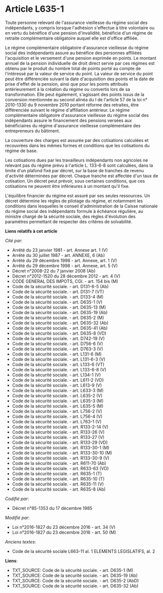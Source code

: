 # Article L635-1

Toute personne relevant de l'assurance vieillesse du régime social des indépendants, y compris lorsque l'adhésion s'effectue
à titre volontaire ou en vertu du bénéfice d'une pension d'invalidité, bénéficie d'un régime de retraite complémentaire
obligatoire auquel elle est d'office affiliée.

Le régime complémentaire obligatoire d'assurance vieillesse du régime social des indépendants  assure au bénéfice des
personnes affiliées l'acquisition et le versement d'une pension exprimée en points. Le montant annuel de la pension
individuelle de droit direct servie par ces régimes est obtenu par le produit du nombre total de points porté au compte de
l'intéressé par la valeur de service du point. La valeur de service du point peut être différenciée suivant la date
d'acquisition des points et la date de prise d'effet de la pension, ainsi que pour les points attribués antérieurement à la
création du régime ou convertis lors de sa transformation. Elle peut également, s'agissant des points issus de la conversion
mentionnée au second alinéa du I de l'article 57 de la loi n° 2010-1330 du 9 novembre 2010 portant réforme des retraites,
être différenciée suivant le régime d'affiliation antérieur. Le régime complémentaire obligatoire d'assurance vieillesse du
régime social des indépendants assure le financement des pensions versées aux bénéficiaires du régime d'assurance vieillesse
complémentaire des entrepreneurs du bâtiment. 

La couverture des charges est assurée par des cotisations calculées et recouvrées dans les mêmes formes et conditions que les
cotisations du régime de base. 

Les cotisations dues par les travailleurs indépendants non agricoles ne relevant pas du régime prévu à l'article L. 133-6-8
sont calculées, dans la limite d'un plafond fixé par décret, sur la base de tranches de revenu d'activité déterminées par
décret. Chaque tranche est affectée d'un taux de cotisation. Un décret peut prévoir, sous certaines conditions, que ces
cotisations ne peuvent être inférieures à un montant qu'il fixe.

L'équilibre financier du régime est assuré par ses seules ressources. Un décret détermine les règles de pilotage du régime,
et notamment les conditions dans lesquelles le conseil d'administration de la Caisse nationale du régime social des
indépendants formule à échéance régulière, au ministre chargé de la sécurité sociale, des règles d'évolution des paramètres
permettant de respecter des critères de solvabilité.

**Liens relatifs à cet article**

_Cité par_:

  - Arrêté du 23 janvier 1981 - art. Annexe art. 1 (V)
  - Arrêté du 30 juillet 1987 - art. ANNEXE, 6 (Ab)
  - Arrêté du 29 décembre 1998 - art. Annexe, art. 1 (V)
  - Arrêté du 29 décembre 1998 - art. Annexe, art. 5 (V)
  - Décret n°2008-22 du 7 janvier 2008 (Ab)
  - Décret n°2012-1520 du 28 décembre 2012 - art. 4 (V)
  - CODE GENERAL DES IMPOTS, CGI. - art. 154 bis (M)
  - Code de la sécurité sociale. - art. D131-6-5 (Ab)
  - Code de la sécurité sociale. - art. D131-7 (VT)
  - Code de la sécurité sociale. - art. D133-4 (M)
  - Code de la sécurité sociale. - art. D635-1 (V)
  - Code de la sécurité sociale. - art. D635-13 (M)
  - Code de la sécurité sociale. - art. D635-19 (Ab)
  - Code de la sécurité sociale. - art. D635-2 (M)
  - Code de la sécurité sociale. - art. D635-32 (Ab)
  - Code de la sécurité sociale. - art. D635-41 (Ab)
  - Code de la sécurité sociale. - art. D635-8 (VD)
  - Code de la sécurité sociale. - art. D742-19 (V)
  - Code de la sécurité sociale. - art. D756-6 (V)
  - Code de la sécurité sociale. - art. D763-3 (V)
  - Code de la sécurité sociale. - art. L131-6 (M)
  - Code de la sécurité sociale. - art. L131-6-3 (V)
  - Code de la sécurité sociale. - art. L133-6 (VT)
  - Code de la sécurité sociale. - art. L133-6-8 (V)
  - Code de la sécurité sociale. - art. L134-1 (V)
  - Code de la sécurité sociale. - art. L611-2 (VD)
  - Code de la sécurité sociale. - art. L613-9 (V)
  - Code de la sécurité sociale. - art. L633-3 (M)
  - Code de la sécurité sociale. - art. L635-2 (V)
  - Code de la sécurité sociale. - art. L635-3 (M)
  - Code de la sécurité sociale. - art. L635-5 (M)
  - Code de la sécurité sociale. - art. L756-2 (V)
  - Code de la sécurité sociale. - art. L756-4 (V)
  - Code de la sécurité sociale. - art. L763-1 (V)
  - Code de la sécurité sociale. - art. R133-2-14 (V)
  - Code de la sécurité sociale. - art. R133-26 (V)
  - Code de la sécurité sociale. - art. R133-27 (V)
  - Code de la sécurité sociale. - art. R133-29 (VD)
  - Code de la sécurité sociale. - art. R133-30-1 (M)
  - Code de la sécurité sociale. - art. R133-30-10 (M)
  - Code de la sécurité sociale. - art. R133-30-9 (V)
  - Code de la sécurité sociale. - art. R611-70 (Ab)
  - Code de la sécurité sociale. - art. R633-63 (VD)
  - Code de la sécurité sociale. - art. R635-1 (T)
  - Code de la sécurité sociale. - art. R635-10 (T)
  - Code de la sécurité sociale. - art. R635-11 (V)
  - Code de la sécurité sociale. - art. R635-8 (Ab)

_Codifié par_:

  - Décret n°85-1353 du 17 décembre 1985

_Modifié par_:

  - Loi n°2016-1827 du 23 décembre 2016 - art. 34 (V)
  - Loi n°2016-1827 du 23 décembre 2016 - art. 50 (M)

_Anciens textes_:

  - Code de la sécurité sociale L663-11 al. 1 ELEMENTS LEGISLATIFS, al. 2

**Liens**:

  - TXT_SOURCE: Code de la sécurité sociale. - art. D635-1 (M)
  - TXT_SOURCE: Code de la sécurité sociale. - art. D635-19 (Ab)
  - TXT_SOURCE: Code de la sécurité sociale. - art. D635-2 (AbD)
  - TXT_SOURCE: Code de la sécurité sociale. - art. D635-32 (Ab)
